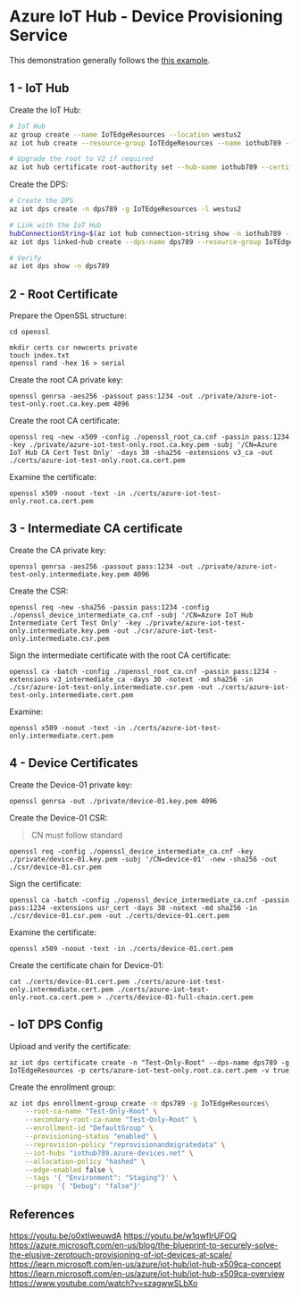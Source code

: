 # Azure IoT Hub - Device Provisioning Service

This demonstration generally follows the [this example](https://learn.microsoft.com/en-us/azure/iot-dps/tutorial-custom-hsm-enrollment-group-x509?tabs=linux&pivots=programming-language-nodejs).

## 1 - IoT Hub

Create the IoT Hub:

```sh
# IoT Hub
az group create --name IoTEdgeResources --location westus2
az iot hub create --resource-group IoTEdgeResources --name iothub789 --sku F1 --partition-count 2 --mintls "1.2"

# Upgrade the root to V2 if required
az iot hub certificate root-authority set --hub-name iothub789 --certificate-authority v2
```

Create the DPS:

```sh
# Create the DPS
az iot dps create -n dps789 -g IoTEdgeResources -l westus2

# Link with the IoT Hub
hubConnectionString=$(az iot hub connection-string show -n iothub789 --kt primary --query connectionString -o tsv)
az iot dps linked-hub create --dps-name dps789 --resource-group IoTEdgeResources --connection-string $hubConnectionString

# Verify
az iot dps show -n dps789
```

## 2 - Root Certificate

Prepare the OpenSSL structure:

```
cd openssl

mkdir certs csr newcerts private
touch index.txt
openssl rand -hex 16 > serial
```

Create the root CA private key:

```
openssl genrsa -aes256 -passout pass:1234 -out ./private/azure-iot-test-only.root.ca.key.pem 4096
```

Create the root CA certificate:

```
openssl req -new -x509 -config ./openssl_root_ca.cnf -passin pass:1234 -key ./private/azure-iot-test-only.root.ca.key.pem -subj '/CN=Azure IoT Hub CA Cert Test Only' -days 30 -sha256 -extensions v3_ca -out ./certs/azure-iot-test-only.root.ca.cert.pem
```

Examine the certificate:

```
openssl x509 -noout -text -in ./certs/azure-iot-test-only.root.ca.cert.pem
```

## 3 - Intermediate CA certificate

Create the CA private key:

```
openssl genrsa -aes256 -passout pass:1234 -out ./private/azure-iot-test-only.intermediate.key.pem 4096
```

Create the CSR:

```
openssl req -new -sha256 -passin pass:1234 -config ./openssl_device_intermediate_ca.cnf -subj '/CN=Azure IoT Hub Intermediate Cert Test Only' -key ./private/azure-iot-test-only.intermediate.key.pem -out ./csr/azure-iot-test-only.intermediate.csr.pem
```

Sign the intermediate certificate with the root CA certificate:

```
openssl ca -batch -config ./openssl_root_ca.cnf -passin pass:1234 -extensions v3_intermediate_ca -days 30 -notext -md sha256 -in ./csr/azure-iot-test-only.intermediate.csr.pem -out ./certs/azure-iot-test-only.intermediate.cert.pem
```

Examine:

```
openssl x509 -noout -text -in ./certs/azure-iot-test-only.intermediate.cert.pem
```

## 4 - Device Certificates

Create the Device-01 private key:

```
openssl genrsa -out ./private/device-01.key.pem 4096
```

Create the Device-01 CSR:

> CN must follow standard

```
openssl req -config ./openssl_device_intermediate_ca.cnf -key ./private/device-01.key.pem -subj '/CN=device-01' -new -sha256 -out ./csr/device-01.csr.pem
```

Sign the certificate:

```
openssl ca -batch -config ./openssl_device_intermediate_ca.cnf -passin pass:1234 -extensions usr_cert -days 30 -notext -md sha256 -in ./csr/device-01.csr.pem -out ./certs/device-01.cert.pem
```

Examine the certificate:

```
openssl x509 -noout -text -in ./certs/device-01.cert.pem
```

Create the certificate chain for Device-01:

```
cat ./certs/device-01.cert.pem ./certs/azure-iot-test-only.intermediate.cert.pem ./certs/azure-iot-test-only.root.ca.cert.pem > ./certs/device-01-full-chain.cert.pem
```

##  - IoT DPS Config

Upload and verify the certificate:

```
az iot dps certificate create -n "Test-Only-Root" --dps-name dps789 -g IoTEdgeResources -p certs/azure-iot-test-only.root.ca.cert.pem -v true
```

Create the enrollment group:

```sh
az iot dps enrollment-group create -n dps789 -g IoTEdgeResources\
    --root-ca-name "Test-Only-Root" \
    --secondary-root-ca-name "Test-Only-Root" \
    --enrollment-id "DefaultGroup" \
    --provisioning-status "enabled" \
    --reprovision-policy "reprovisionandmigratedata" \
    --iot-hubs "iothub789.azure-devices.net" \
    --allocation-policy "hashed" \
    --edge-enabled false \
    --tags '{ "Environment": "Staging"}' \
    --props '{ "Debug": "false"}'
```



## References

https://youtu.be/o0xtIweuwdA
https://youtu.be/w1qwfIrUFOQ
https://azure.microsoft.com/en-us/blog/the-blueprint-to-securely-solve-the-elusive-zerotouch-provisioning-of-iot-devices-at-scale/
https://learn.microsoft.com/en-us/azure/iot-hub/iot-hub-x509ca-concept
https://learn.microsoft.com/en-us/azure/iot-hub/iot-hub-x509ca-overview
https://www.youtube.com/watch?v=szagwwSLbXo